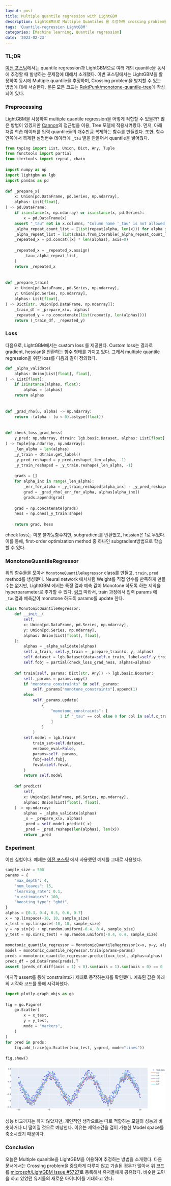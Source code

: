 ```yaml
---
layout: post
title: Multiple quantile regression with LightGBM
description: LightGBM으로 Multiple Quantiles 을 추정하며 crossing problem을 방지하는 방법을 알아보자.
tags: 'Quantile-regression LightGBM'
categories: [Machine learning, Quantile regression]
date: '2023-02-23'
---
```


### TL;DR
[이전 포스팅](../qr-lgb/)에서는 quantile regression과 LightGBM으로 여러 개의 quantile을 동시에 추정할 때 발생하는 문제점에 대해서 소개했다. 이번 포스팅에서는 LightGBM을 활용하여 동시에 Multiple quantile을 추정하며, Crossing problem을 방지할 수 있는 방법에 대해 서술한다. 물론 모든 코드는 [RektPunk/monotone-quantile-tree](https://github.com/RektPunk/monotone-quantile-tree)에 작성되어 있다. 

### Preprocessing
LightGBM을 사용하여 multiple quantile regression을 어떻게 적합할 수 있을까? 많은 방법이 있겠지만 [Cannon](https://link.springer.com/article/10.1007/s00477-018-1573-6)의 접근법을 이용, Tree 모델에 적용시켜봤다.
먼저, 아래처럼 학습 데이터를 입력 quantile들의 개수만큼 복제하는 함수를 만들었다.
또한, 함수 안쪽에서 복제한 설명변수 데이터에 `_tau` 열을 만들어서 quantile을 넣어줬다.

```python
from typing import List, Union, Dict, Any, Tuple
from functools import partial
from itertools import repeat, chain

import numpy as np
import lightgbm as lgb
import pandas as pd

def _prepare_x(
    x: Union[pd.DataFrame, pd.Series, np.ndarray],
    alphas: List[float],
) -> pd.DataFrame:
    if isinstance(x, np.ndarray) or isinstance(x, pd.Series):
        x = pd.DataFrame(x)
    assert "_tau" not in x.columns, "Column name '_tau' is not allowed."
    _alpha_repeat_count_list = [list(repeat(alpha, len(x))) for alpha in alphas]
    _alpha_repeat_list = list(chain.from_iterable(_alpha_repeat_count_list))
    _repeated_x = pd.concat([x] * len(alphas), axis=0)

    _repeated_x = _repeated_x.assign(
        _tau=_alpha_repeat_list,
    )
    return _repeated_x


def _prepare_train(
    x: Union[pd.DataFrame, pd.Series, np.ndarray],
    y: Union[pd.Series, np.ndarray],
    alphas: List[float],
) -> Dict[str, Union[pd.DataFrame, np.ndarray]]:
    _train_df = _prepare_x(x, alphas)
    _repeated_y = np.concatenate(list(repeat(y, len(alphas))))
    return (_train_df, _repeated_y)
```

### Loss

다음으로, LightGBM에서는 custom loss 를 제공한다.
Custom loss는 결과로 gradient, hessian을 반환하는 함수 형태를 가지고 있다.
그래서 multiple quantile regression을 위한 loss를 다음과 같이 정의했다.

```python
def _alpha_validate(
    alphas: Union[List[float], float],
) -> List[float]:
    if isinstance(alphas, float):
        alphas = [alphas]
    return alphas


def _grad_rho(u, alpha) -> np.ndarray:
    return -(alpha - (u < 0).astype(float))


def check_loss_grad_hess(
    y_pred: np.ndarray, dtrain: lgb.basic.Dataset, alphas: List[float]
) -> Tuple[np.ndarray, np.ndarray]:
    _len_alpha = len(alphas)
    _y_train = dtrain.get_label()
    _y_pred_reshaped = y_pred.reshape(_len_alpha, -1)
    _y_train_reshaped = _y_train.reshape(_len_alpha, -1)

    grads = []
    for alpha_inx in range(_len_alpha):
        _err_for_alpha = _y_train_reshaped[alpha_inx] - _y_pred_reshaped[alpha_inx]
        grad = _grad_rho(_err_for_alpha, alphas[alpha_inx])
        grads.append(grad)

    grad = np.concatenate(grads)
    hess = np.ones(_y_train.shape)

    return grad, hess
```
check loss는 미분 불가능함수지만, subgradient를 반환했고, hessian은 1로 두었다.
이를 통해, first-order optimization method 중 하나인 subgradient방법으로 학습할 수 있다.

### MonotoneQuantileRegressor

위의 함수들을 모아서 `MonotoneQuantileRegressor` class를 만들고, `train`, `pred` method를 생성했다.
Neural network 에서처럼 Weight를 직접 양수를 만족하게 만들 수는 없지만, 
LightGBM 에서는 특정 열과 예측 값이 Monotone 하도록 하는 제약을 hyperparameter로 추가할 수 있다. [링크](https://lightgbm.readthedocs.io/en/latest/Parameters.html#monotone_constraints)
따라서, train 과정에서 입력 params 에 `_tau`열과 예측값이 monotone 하도록 params를 update 한다.
```python
class MonotonicQuantileRegressor:
    def __init__(
        self,
        x: Union[pd.DataFrame, pd.Series, np.ndarray],
        y: Union[pd.Series, np.ndarray],
        alphas: Union[List[float], float],
    ):
        alphas = _alpha_validate(alphas)
        self.x_train, self.y_train = _prepare_train(x, y, alphas)
        self.dataset = lgb.Dataset(data=self.x_train, label=self.y_train)
        self.fobj = partial(check_loss_grad_hess, alphas=alphas)

    def train(self, params: Dict[str, Any]) -> lgb.basic.Booster:
        self._params = params.copy()
        if "monotone_constraints" in self._params:
            self._params["monotone_constraints"].append(1)
        else:
            self._params.update(
                {
                    "monotone_constraints": [
                        1 if "_tau" == col else 0 for col in self.x_train.columns
                    ]
                }
            )
        self.model = lgb.train(
            train_set=self.dataset,
            verbose_eval=False,
            params=self._params,
            fobj=self.fobj,
            feval=self.feval,
        )
        return self.model

    def predict(
        self,
        x: Union[pd.DataFrame, pd.Series, np.ndarray],
        alphas: Union[List[float], float],
    ) -> np.ndarray:
        alphas = _alpha_validate(alphas)
        _x = _prepare_x(x, alphas)
        _pred = self.model.predict(_x)
        _pred = _pred.reshape(len(alphas), len(x))
        return _pred
```

### Experiment

이젠 실험이다. 예제는 [이전 포스팅](../qr-lgb) 에서 사용했던 예제를 그대로 사용했다.

```python
sample_size = 500
params = {
    "max_depth": 4,
    "num_leaves": 15,
    "learning_rate": 0.1,
    "n_estimators": 100,
    "boosting_type": "gbdt",
}
alphas = [0.3, 0.4, 0.5, 0.6, 0.7]
x = np.linspace(-10, 10, sample_size)
x_test = np.linspace(-10, 10, sample_size)
y = np.sin(x) + np.random.uniform(-0.4, 0.4, sample_size)
y_test = np.sin(x_test) + np.random.uniform(-0.4, 0.4, sample_size)

monotonic_quantile_regressor = MonotonicQuantileRegressor(x=x, y=y, alphas=alphas)
model = monotonic_quantile_regressor.train(params=params)
preds = monotonic_quantile_regressor.predict(x=x_test, alphas=alphas)
preds_df = pd.DataFrame(preds).T
assert (preds_df.diff(axis = 1) < 0).sum(axis = 1).sum(axis = 0) == 0
```
마지막 assert를 통해 constraints가 제대로 동작하는지를 확인했다.
예측된 값은 아래의 시각화 코드를 통해 시각화했다.

```python
import plotly.graph_objs as go

fig = go.Figure(
    go.Scatter(
        x = x_test,
        y = y_test,
        mode = "markers",
    )
)
for pred in preds:
    fig.add_trace(go.Scatter(x=x_test, y=pred, mode="lines"))

fig.show()
```
![](../assets/img/qr/2_1.png)

성능 비교까지는 하지 않았지만, 개인적인 생각으로는 따로 적합하는 모델의 성능과 비슷하거나 더 떨어질 것으로 예상한다. 이유는 제약조건을 걸어 가능한 Model space를 축소시켰기 때문이다.

### Conclusion
오늘은 Multiple quanitile을 LightGBM을 이용하여 추정하는 방법을 소개했다. 다른 문서에서는 Crossing problem을 중요하게 다루지 않고 기술된 경우가 많아서 위 코드를 [microsoft/LightGBM Issue #5727](https://github.com/microsoft/LightGBM/issues/5727)로 등록해서 유저들에게 공유했다. 비슷한 고민을 하고 있었던 유저들의 새로운 아이디어를 기대하고 있다. 
